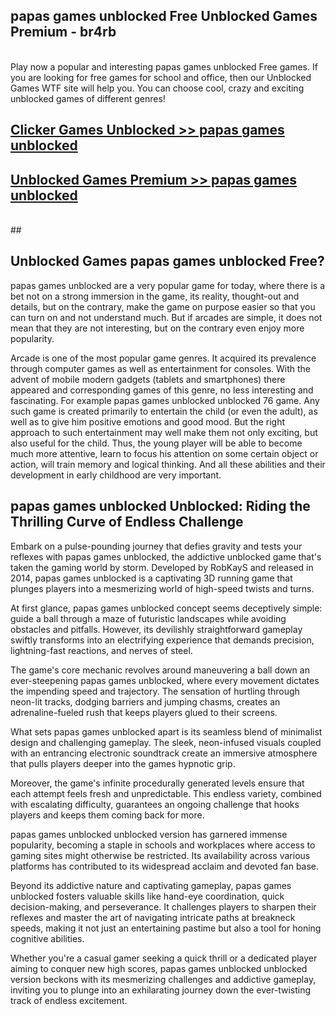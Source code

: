 ## papas games unblocked Free Unblocked Games Premium - br4rb <br>
<br>
Play now a popular and interesting papas games unblocked Free games. If you are looking for free games for school and office, then our Unblocked Games WTF site will help you. You can choose cool, crazy and exciting unblocked games of different genres!


##  [Clicker Games Unblocked >> papas games unblocked](http://freeplayer.one?title=papas_games_unblocked&ref=04)

##  [Unblocked Games Premium >> papas games unblocked](http://freeplayer.one?title=papas_games_unblocked&ref=04)
  <br>
  ##



## Unblocked Games papas games unblocked Free?

papas games unblocked are a very popular game for today, where there is a bet not on a strong immersion in the game, its reality, thought-out and details, but on the contrary, make the game on purpose easier so that you can turn on and not understand much. But if arcades are simple, it does not mean that they are not interesting, but on the contrary even enjoy more popularity.

Arcade is one of the most popular game genres. It acquired its prevalence through computer games as well as entertainment for consoles. With the advent of mobile modern gadgets (tablets and smartphones) there appeared and corresponding games of this genre, no less interesting and fascinating. For example papas games unblocked unblocked 76 game. Any such game is created primarily to entertain the child (or even the adult), as well as to give him positive emotions and good mood. But the right approach to such entertainment may well make them not only exciting, but also useful for the child. Thus, the young player will be able to become much more attentive, learn to focus his attention on some certain object or action, will train memory and logical thinking. And all these abilities and their development in early childhood are very important.

##  papas games unblocked Unblocked: Riding the Thrilling Curve of Endless Challenge

Embark on a pulse-pounding journey that defies gravity and tests your reflexes with papas games unblocked, the addictive unblocked game that's taken the gaming world by storm. Developed by RobKayS and released in 2014, papas games unblocked is a captivating 3D running game that plunges players into a mesmerizing world of high-speed twists and turns.

At first glance, papas games unblocked concept seems deceptively simple: guide a ball through a maze of futuristic landscapes while avoiding obstacles and pitfalls. However, its devilishly straightforward gameplay swiftly transforms into an electrifying experience that demands precision, lightning-fast reactions, and nerves of steel.

The game's core mechanic revolves around maneuvering a ball down an ever-steepening papas games unblocked, where every movement dictates the impending speed and trajectory. The sensation of hurtling through neon-lit tracks, dodging barriers and jumping chasms, creates an adrenaline-fueled rush that keeps players glued to their screens.

What sets papas games unblocked apart is its seamless blend of minimalist design and challenging gameplay. The sleek, neon-infused visuals coupled with an entrancing electronic soundtrack create an immersive atmosphere that pulls players deeper into the games hypnotic grip.

Moreover, the game's infinite procedurally generated levels ensure that each attempt feels fresh and unpredictable. This endless variety, combined with escalating difficulty, guarantees an ongoing challenge that hooks players and keeps them coming back for more.

papas games unblocked unblocked version has garnered immense popularity, becoming a staple in schools and workplaces where access to gaming sites might otherwise be restricted. Its availability across various platforms has contributed to its widespread acclaim and devoted fan base.

Beyond its addictive nature and captivating gameplay, papas games unblocked fosters valuable skills like hand-eye coordination, quick decision-making, and perseverance. It challenges players to sharpen their reflexes and master the art of navigating intricate paths at breakneck speeds, making it not just an entertaining pastime but also a tool for honing cognitive abilities.

Whether you're a casual gamer seeking a quick thrill or a dedicated player aiming to conquer new high scores, papas games unblocked unblocked version beckons with its mesmerizing challenges and addictive gameplay, inviting you to plunge into an exhilarating journey down the ever-twisting track of endless excitement.